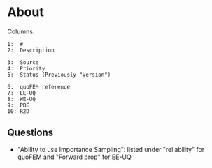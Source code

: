 # About



Columns:

```
1:  #
2:  Description

3:  Source
4:  Priority
5:  Status (Previously "Version")

6:  quoFEM reference
7:  EE-UQ
8:  WE-UQ
9:  PBE
10: R2D
```

## Questions

- "Ability to use Importance Sampling": listed under "reliability" for quoFEM and "Forward prop" for EE-UQ

